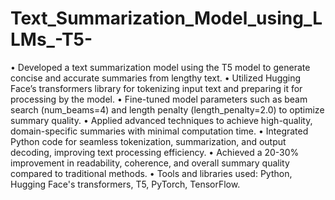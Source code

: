 # Text_Summarization_Model_using_LLMs_-T5-

•	Developed a text summarization model using the T5 model to generate concise and accurate summaries from lengthy text.
•	Utilized Hugging Face’s transformers library for tokenizing input text and preparing it for processing by the model.
•	Fine-tuned model parameters such as beam search (num_beams=4) and length penalty (length_penalty=2.0) to optimize summary quality.
•	Applied advanced techniques to achieve high-quality, domain-specific summaries with minimal computation time.
•	Integrated Python code for seamless tokenization, summarization, and output decoding, improving text processing efficiency.
•	Achieved a 20-30% improvement in readability, coherence, and overall summary quality compared to traditional methods.
•	Tools and libraries used: Python, Hugging Face's transformers, T5, PyTorch, TensorFlow.
